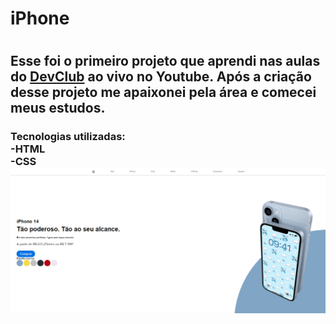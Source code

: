 <h1> iPhone <h1/>
  <h2> Esse foi o primeiro projeto que aprendi nas aulas do <a href "https://rodolfomori.com.br/devclub">DevClub<a/> ao vivo no Youtube. Após a criação desse projeto me apaixonei pela área e comecei meus estudos.</h2>
    <h3> Tecnologias utilizadas:
      <br>
      -HTML
      <br>
      -CSS
      <br>
      <img src="https://github.com/leticiaemerich/desafio-iphone/blob/master/img/img-iPhone-site.png?raw=true"/>
